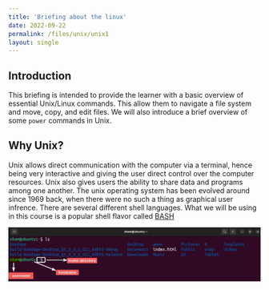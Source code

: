 ```yaml
---
title: 'Briefing about the linux'
date: 2022-09-22
permalink: /files/unix/unix1
layout: single
---
```

 
## Introduction
This briefing is intended to provide the learner with a basic overview of essential Unix/Linux commands. This allow them to navigate a file system and move, copy, and edit files. We will also introduce a brief overview of some `power` commands in Unix.

## Why Unix?
Unix allows direct communication with the computer via a terminal, hence being very interactive and giving the user direct control over the computer resources. Unix also gives users the ability to share data and programs among one another. The unix operating system has been evolved around since 1969 back, when there were no such a thing as graphical user infrence. There are several different shell languages. What we will be using in this course is a popular shell flavor called [BASH](https://www.howtogeek.com/68563/htg-explains-what-are-the-differences-between-linux-shells/)

<img src="/images/unix/unix.png" width="auto" height="auto" alt="Bash Shell">




